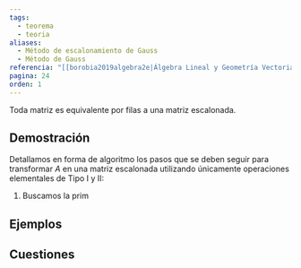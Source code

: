 ```yaml
---
tags:
  - teorema
  - teoria
aliases:
  - Método de escalonamiento de Gauss
  - Método de Gauss
referencia: "[[borobia2019algebra2e|Álgebra Lineal y Geometría Vectorial (2a ed)]]"
pagina: 24
orden: 1
---
```

Toda matriz es equivalente por filas a una matriz escalonada.

## Demostración
Detallamos en forma de algoritmo los pasos que se deben seguir para transformar $A$ en una matriz escalonada utilizando únicamente operaciones elementales de Tipo I y II:
1. Buscamos la prim

## Ejemplos

## Cuestiones
